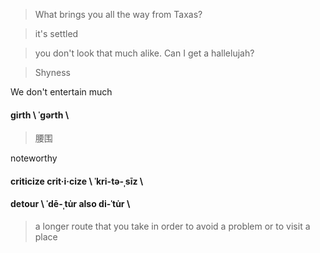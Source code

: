 

> What brings you all the way from Taxas?


> it's settled

> you don't look that much alike.   Can I get a hallelujah?


> Shyness


We don't entertain much


#### girth  \ ˈgərth \   
> 腰围

noteworthy


#### criticize    crit·i·cize  \ ˈkri-tə-ˌsīz \


#### detour   \ ˈdē-ˌtu̇r also di-ˈtu̇r \
> a longer route that you take in order to avoid a problem or to visit a place
